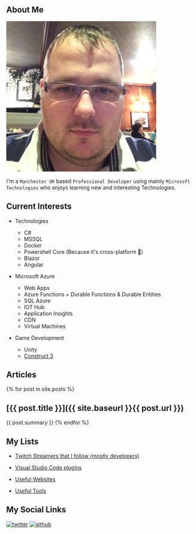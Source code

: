 ## About Me

![profile-image](images/profile-image.jpeg)

I'm a `Manchester UK` based `Professional Developer` using mainly `Microsoft Technologies` who enjoys learning new and interesting Technologies.

## Current Interests

* Technologies
    * C#
    * MSSQL
    * Docker
    * Powershell Core (Because it's cross-platform 🚀)
    * Blazor
    * Angular
    
* Microsoft Azure
    * Web Apps
    * Azure Functions + Durable Functions & Durable Entities
    * SQL Azure
    * IOT Hub
    * Application Insights 
    * CDN 
    * Virtual Machines
    
* Game Development 
    * Unity
    * [Construct 3](http://construct.net/)


## Articles
{% for post in site.posts %}
## [{{ post.title }}]({{ site.baseurl }}{{ post.url }})
{{ post.summary }}
{% endfor %}

## My Lists

-  [Twitch Streamers that I follow (mostly developers)](lists/twitch-streamers.md)

- [Visual Studio Code plugins](lists/vs-code-plugins.md)

- [Useful Websites](lists/useful-websites.md)

- [Useful Tools](lists/useful-tools.md)

## My Social Links

[![twitter](https://img.shields.io/badge/Twitter-codemonkeh--dave-blue?logo=twitter)](http://twitter.com/codemonkeh_dave)
[![github](https://img.shields.io/badge/Github-codemonkeh--dave-blue?logo=github)](https://github.com/codemonkeh-dave)

